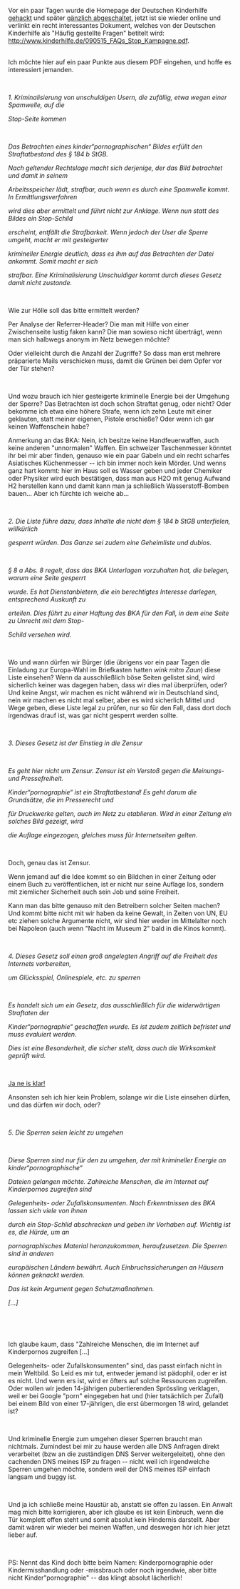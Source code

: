 <html><body><p>Vor ein paar Tagen wurde die Homepage der Deutschen Kinderhilfe <a href="http://geekosphere.org/1051/deutsche-kinderhilfe-andert-politische-richtung/">gehackt</a> und später <a href="http://www.die-welt.net/index.php/blog/256/Deutsche_Kinderhilfe_kippt_um">gänzlich abgeschaltet</a>, jetzt ist sie wieder online und verlinkt ein recht interessantes Dokument, welches von der Deutschen Kinderhilfe als "Häufig gestellte Fragen" betitelt wird: <a href="http://www.kinderhilfe.de/090515_FAQs_Stop_Kampagne.pdf">http://www.kinderhilfe.de/090515_FAQs_Stop_Kampagne.pdf</a>.<br>

<br>

Ich möchte hier auf ein paar Punkte aus diesem PDF eingehen, und hoffe es interessiert jemanden.<br>

<br>

<i>1. Kriminalisierung von unschuldigen Usern, die zufällig, etwa wegen einer Spamwelle, auf die<br>

Stop-Seite kommen<br>

<br>

Das Betrachten eines kinder“pornographischen“ Bildes erfüllt den Straftatbestand des § 184 b StGB.<br>

Nach geltender Rechtslage macht sich derjenige, der das Bild betrachtet und damit in seinem<br>

Arbeitsspeicher lädt, strafbar, auch wenn es durch eine Spamwelle kommt. In Ermittlungsverfahren<br>

wird dies aber ermittelt und führt nicht zur Anklage. Wenn nun statt des Bildes ein Stop-Schild<br>

erscheint, entfällt die Strafbarkeit. Wenn jedoch der User die Sperre umgeht, macht er mit gesteigerter<br>

krimineller Energie deutlich, dass es ihm auf das Betrachten der Datei ankommt. Somit macht er sich<br>

strafbar. Eine Kriminalisierung Unschuldiger kommt durch dieses Gesetz damit nicht zustande.</i><br>

<br>

Wie zur Hölle soll das bitte ermittelt werden?<br>

Per Analyse der Referrer-Header? Die man mit Hilfe von einer Zwischenseite lustig faken kann? Die man sowieso nicht überträgt, wenn man sich halbwegs anonym im Netz bewegen möchte?<br>

Oder vielleicht durch die Anzahl der Zugriffe? So dass man erst mehrere präparierte Mails verschicken muss, damit die Grünen bei dem Opfer vor der Tür stehen?<br>

<br>

Und wozu brauch ich hier gesteigerte kriminelle Energie bei der Umgehung der Sperre? Das Betrachten ist doch schon Straftat genug, oder nicht? Oder bekomme ich etwa eine höhere Strafe, wenn ich zehn Leute mit einer geklauten, statt meiner eigenen, Pistole erschieße? Oder wenn ich gar keinen Waffenschein habe?<br>

Anmerkung an das BKA: Nein, ich besitze keine Handfeuerwaffen, auch keine anderen "unnormalen" Waffen. Ein schweizer Taschenmesser könntet ihr bei mir aber finden, genauso wie ein paar Gabeln und ein recht scharfes Asiatisches Küchenmesser -- ich bin immer noch kein Mörder. Und wenns ganz hart kommt: hier im Haus soll es Wasser geben und jeder Chemiker oder Physiker wird euch bestätigen, dass man aus H2O mit genug Aufwand H2 herstellen kann und damit kann man ja schließlich Wasserstoff-Bomben bauen... Aber ich fürchte ich weiche ab...<br>

<br>

<i>2. Die Liste führe dazu, dass Inhalte die nicht dem § 184 b StGB unterfielen, willkürlich<br>

gesperrt würden. Das Ganze sei zudem eine Geheimliste und dubios.<br>

<br>

§ 8 a Abs. 8 regelt, dass das BKA Unterlagen vorzuhalten hat, die belegen, warum eine Seite gesperrt<br>

wurde. Es hat Dienstanbietern, die ein berechtigtes Interesse darlegen, entsprechend Auskunft zu<br>

erteilen. Dies führt zu einer Haftung des BKA für den Fall, in dem eine Seite zu Unrecht mit dem Stop-<br>

Schild versehen wird.</i><br>

<br>

Wo und wann dürfen wir Bürger (die übrigens vor ein paar Tagen die Einladung zur Europa-Wahl im Briefkasten hatten *wink mitm Zaun*) diese Liste einsehen? Wenn da ausschließlich böse Seiten gelistet sind, wird sicherlich keiner was dagegen haben, dass wir dies mal überprüfen, oder? Und keine Angst, wir machen es nicht während wir in Deutschland sind, nein wir machen es nicht mal selber, aber es wird sicherlich Mittel und Wege geben, diese Liste legal zu prüfen, nur so für den Fall, dass dort doch irgendwas drauf ist, was gar nicht gesperrt werden sollte.<br>

<br>

<i>3. Dieses Gesetz ist der Einstieg in die Zensur<br>

<br>

Es geht hier nicht um Zensur. Zensur ist ein Verstoß gegen die Meinungs- und Pressefreiheit.<br>

Kinder“pornographie“ ist ein Straftatbestand! Es geht darum die Grundsätze, die im Presserecht und<br>

für Druckwerke gelten, auch im Netz zu etablieren. Wird in einer Zeitung ein solches Bild gezeigt, wird<br>

die Auflage eingezogen, gleiches muss für Internetseiten gelten.</i><br>

<br>

Doch, genau das ist Zensur.<br>

Wenn jemand auf die Idee kommt so ein Bildchen in einer Zeitung oder einem Buch zu veröffentlichen, ist er nicht nur seine Auflage los, sondern mit ziemlicher Sicherheit auch sein Job und seine Freiheit.<br>

Kann man das bitte genauso mit den Betreibern solcher Seiten machen? Und kommt bitte nicht mit wir haben da keine Gewalt, in Zeiten von UN, EU etc ziehen solche Argumente nicht, wir sind hier weder im Mittelalter noch bei Napoleon (auch wenn "Nacht im Museum 2" bald in die Kinos kommt).<br>

<br>

<i>4. Dieses Gesetz soll einen groß angelegten Angriff auf die Freiheit des Internets vorbereiten,<br>

um Glücksspiel, Onlinespiele, etc. zu sperren<br>

<br>

Es handelt sich um ein Gesetz, das ausschließlich für die widerwärtigen Straftaten der<br>

Kinder“pornographie“ geschaffen wurde. Es ist zudem zeitlich befristet und muss evaluiert werden.<br>

Dies ist eine Besonderheit, die sicher stellt, dass auch die Wirksamkeit geprüft wird.</i><br>

<br>

<a href="http://blog.fefe.de/?ts=b4f30f3c">Ja ne is klar!</a><br>

Ansonsten seh ich hier kein Problem, solange wir die Liste einsehen dürfen, und das dürfen wir doch, oder?<br>

<br>

<i>5. Die Sperren seien leicht zu umgehen<br>

<br>

Diese Sperren sind nur für den zu umgehen, der mit krimineller Energie an kinder“pornographische“<br>

Dateien gelangen möchte. Zahlreiche Menschen, die im Internet auf Kinderpornos zugreifen sind<br>

Gelegenheits- oder Zufallskonsumenten. Nach Erkenntnissen des BKA lassen sich viele von ihnen<br>

durch ein Stop-Schlid abschrecken und geben ihr Vorhaben auf. Wichtig ist es, die Hürde, um an<br>

pornographisches Material heranzukommen, heraufzusetzen. Die Sperren sind in anderen<br>

europäischen Ländern bewährt. Auch Einbruchssicherungen an Häusern können geknackt werden.<br>

Das ist kein Argument gegen Schutzmaßnahmen.<br>

[...]<br>

</i><br>

<br>

Ich glaube kaum, dass "Zahlreiche Menschen, die im Internet auf Kinderpornos zugreifen [...]<br>

Gelegenheits- oder Zufallskonsumenten" sind, das passt einfach nicht in mein Weltbild. So Leid es mir tut, entweder jemand ist pädophil, oder er ist es nicht. Und wenn ers ist, wird er öfters auf solche Ressourcen zugreifen. Oder wollen wir jeden 14-jährigen pubertierenden Sprössling verklagen, weil er bei Google "porn" eingegeben hat und (hier tatsächlich per Zufall) bei einem Bild von einer 17-jährigen, die erst übermorgen 18 wird, gelandet ist?<br>

<br>

Und kriminelle Energie zum umgehen dieser Sperren braucht man nichtmals. Zumindest bei mir zu hause werden alle DNS Anfragen direkt verarbeitet (bzw an die zuständigen DNS Server weitergeleitet), ohne den cachenden DNS meines ISP zu fragen -- nicht weil ich irgendwelche Sperren umgehen möchte, sondern weil der DNS meines ISP einfach langsam und buggy ist.<br>

<br>

Und ja ich schließe meine Haustür ab, anstatt sie offen zu lassen. Ein Anwalt mag mich bitte korrigieren, aber ich glaube es ist kein Einbruch, wenn die Tür komplett offen steht und somit absolut kein Hindernis darstellt. Aber damit wären wir wieder bei meinen Waffen, und deswegen hör ich hier jetzt lieber auf.<br>

<br>

PS: Nennt das Kind doch bitte beim Namen: Kinderpornographie oder Kindermisshandlung oder -missbrauch oder noch irgendwie, aber bitte nicht Kinder"pornographie" -- das klingt absolut lächerlich!</p></body></html>